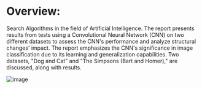 # Overview:
Search Algorithms in the field of Artificial Intelligence. The report presents results from tests using a Convolutional Neural Network (CNN) on two different datasets to assess the CNN's performance and analyze structural changes' impact. The report emphasizes the CNN's significance in image classification due to its learning and generalization capabilities. Two datasets, "Dog and Cat" and "The Simpsons (Bart and Homer)," are discussed, along with results. 

![image](https://github.com/Andreixzc/neural_network_img_classifier/assets/90361670/8e5de413-e550-4558-a5d6-e7b77117400c)

